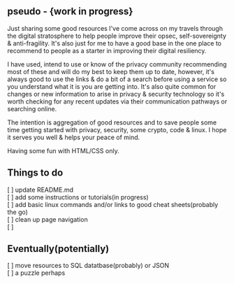 
## pseudo - {work in progress}

Just sharing some good resources I've come across on my travels through the digital stratosphere to help people improve their opsec, self-sovereignty & anti-fragility. It's also just for me to have a good base in the one place to recommend to people as a starter in improving their digital resiliency.

I have used, intend to use or know of the privacy community recommending most of these and will do my best to keep them up to date, however, it's always good to use the links & do a bit of a search before using a service so you understand what it is you are getting into. It's also quite common for changes or new information to arise in privacy & security technology so it's worth checking for any recent updates via their communication pathways or searching online.

The intention is aggregation of good resources and to save people some time getting started with privacy, security, some crypto, code & linux. I hope it serves you well & helps your peace of mind.

Having some fun with HTML/CSS only.


## Things to do

[ ] update README.md     
[ ] add some instructions or tutorials(in progress)  
[ ] add basic linux commands and/or links to good cheat sheets(probably the go)  
[ ] clean up page navigation  
[ ]  


## Eventually(potentially)

[ ] move resources to SQL datatbase(probably) or JSON  
[ ] a puzzle perhaps
